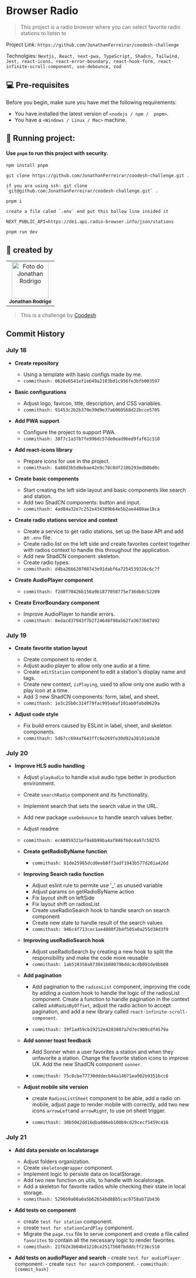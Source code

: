 # Browser Radio

> This project is a radio browser where you can select favorite radio stations to listen to

Project Link: `https://github.com/JonathanFerreirar/coodesh-challenge`

Technolgies: ```Nextjs, React, next-pwa, TypeScript, Shadcn, Tailwind, Jest, react-icons, react-error-boundary, react-hook-form, react-infinite-scroll-component, use-debounce, zod```

## 💻 Pre-requisites

Before you begin, make sure you have met the following requirements:

- You have installed the latest version of `<nodejs / npm /  pnpm>`.
- You have a `<Windows / Linux / Mac>` machine.


## 🚀 Running project:

#### Use `pnpm` to run this project with security.

```npm install pnpm```


```git clone https://github.com/JonathanFerreirar/coodesh-challenge.git .```

```if you ara using ssh: git clone  `git@github.com:JonathanFerreirar/coodesh-challenge.git` .```

```pnpm i```

```create a file caled `.env` end put this ballow line insided it```

```NEXT_PUBLIC_API=https://de1.api.radio-browser.info/json/stations```

```pnpm run dev```

## 🤝 created by

<table>
  <tr>
    <td align="center">
      <a href="#" title="defina o titulo do link">
        <img src="https://avatars.githubusercontent.com/u/107007377?v=4" width="100px;" alt="Foto do Jonathan Rodrigo"/><br>
        <sub>
          <b>Jonathan Rodrigo</b>
        </sub>
      </a>
    </td>
</table>

>  This is a challenge by [Coodesh](https://coodesh.com/)

## Commit History

### July 18

- **Create repository**
  - Using a template with basic configs made by me.
  - `commithash: 0626e6541ef1e649a2103bd1c956fe3bfb003597`

- **Basic configurations**
  - Adjust logo, favicon, title, description, and CSS variables.
  - `commithash: 91453c2b2b370e39d9e37a6060568d22bcce5705`

- **Add PWA support**
  - Configure the project to support PWA.
  - `commithash: 38f7c1a37b7fe996dc57de0ead96ed9faf61c310`

- **Add react-icons library**
  - Prepare icons for use in the project.
  - `commithash: 6a80d3b5d8ebae42e9c70c0df210b293edb0bd0c`

- **Create basic components**
  - Start creating the left side layout and basic components like search and station.
  - Add two ShadCN components: button and input.
  - `commithash: 4ad84a32e7c252e434309b64e5b2ae4480ae18ca`

- **Create radio stations service and context**
  - Create a service to get radio stations, set up the base API and add an `.env` file.
  - Create radio list on the left side and create favorites context together with radios context to handle this throughout the application.
  - Add new ShadCN component: skeleton.
  - Create radio types.
  - `commithash: d4ba266620708743e91dabf6a7254539326c6c7f`

- **Create AudioPlayer component**
  - `commithash: f2d8f70426b156a9b1877058775e736db8c52209`

- **Create ErrorBoundary component**
  - Improve AudioPlayer to handle errors.
  - `commithash: 8edacd37943f7b2f24648f98a562fa3673b87492`

### July 19

- **Create favorite station layout**
  - Create component to render it.
  - Adjust audio player to allow only one audio at a time.
  - Create `editStation` component to edit a station's display name and tags.
  - Create new context, `isPlaying`, used to allow only one audio with a play icon at a time.
  - Add 3 new ShadCN components: form, label, and sheet.
  - `commithash: 1e3c25b0c314f79fac995a6af101ab0fabd0629a`

- **Adjust code style**
  - Fix build errors caused by ESLint in label, sheet, and skeleton components.
  - `commithash: 5d67cc694af643ffc6e269fe30d92a38101ada38`

### July 20

- **Improve HLS audio handling**
  - Adjust `playAudio` to handle `m3u8` audio type better in production environment.
  - Create `searchRadio` component and its functionality.
  - Implement search that sets the search value in the URL.
  - Add new package `useDebounce` to handle search values better.
  - Adjust readme
  - `commithash: ec48059321ef9a8b99ba4af846f6dc4a97c58255`


  - **Create getRadioByName function**
    - `commithash: 81de25965dcd0eeb8ff3adf1943b577d201a426d`

  - **Improving Search radio function**
    - Adjust eslint rule to permite use '_' as unused variable
    - Adjust params on getRadioByName action
    - Fix layout shift on leftSide
    - Fix layout shift on radiosList
    - Create useRadioSearch hook to handle search on search component
    - Create new state to handle result of the search values
    - `commithash: 946c4f713cec1ae4080f2b4f505a0a255d38d3f0`

  - **Improving useRadioSearch hook**
    - Adjust useRadioSearch by creating a new hook to split the responsibility and make the code more reusable
    - `commithash: 1ab518358a873041b88079bddc4cdb091de9bb08`

  - **Add pagination**
    - Add pagination to the `radiosList` component, improving the code by adding a custom hook to handle the logic of the radiosList component. Create a function to handle pagination in the context called `addRadioByOffset`, adjust the radio action to accept pagination, and add a new library called `react-infinite-scroll-component`.

    - `commithash: 39f1ad59cb19212e4283807a7d7ec909cdf4579a`

  - **Add sonner toast feedback**
    - Add Sonner when a user favorites a station and when they unfavorite a station. Change the favorite station icons to improve UX. Add the new ShadCN component  `sonner`.

    - `commithash: 75c0cbe77730dddecb44a14071ea902b9351bcc6`

  - **Adjust mobile site version**
    - create `RadiosListSheet` component to be able, add a radio on mobile, adjust page to render mobile with correctly, add two new icons `arrowLeft`and `arrowRight`, to use on sheet trigger.

    - `commithash: 30b5042dd16dba086eb108b9cd29cecf5459c416`

### July 21

  - **Add data persiste on localstorage**
    - Adjust folders organization.
    - Create `skeletongWrapper` component.
    - Implement logic to persiste data on localStorage.
    - Add two new function on utils, to handle with localstorage.
    - Add a skeleton for favorite radios while checking their state in local storage.
    - `commithash: 5296b9a08a0a5b62654bd88b5cac9758ab71b436`

  - **Add tests on component**
    - create `test for station` component.
    - create `test for stationCardPlay` component.
    - Migrate the `page.tsx` file to serve component and create a file called `favorites` to contain all the necessary logic to render favorites.
    - `commithash: 21f62e3b04bd1210ce25175607bdddcff236c510`

   - **Add tests on audioPlayer and search**
    - create `test for audioPlayer` component.
    - create `test for search` component.
    - `commithash: [commit_hash]`



